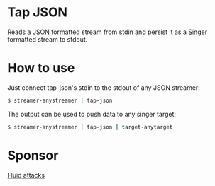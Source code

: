 # Tap JSON

Reads a [JSON](https://www.json.org/) formatted stream from stdin
and persist it as a [Singer](https://www.singer.io/) formatted stream to stdout.

# How to use

Just connect tap-json's stdin to the stdout of any JSON streamer:

```bash
$ streamer-anystreamer | tap-json
```

The output can be used to push data to any singer target:

```bash
$ streamer-anystreamer | tap-json | target-anytarget
```

# Sponsor

[Fluid attacks](https://fluidattacks.com/)
